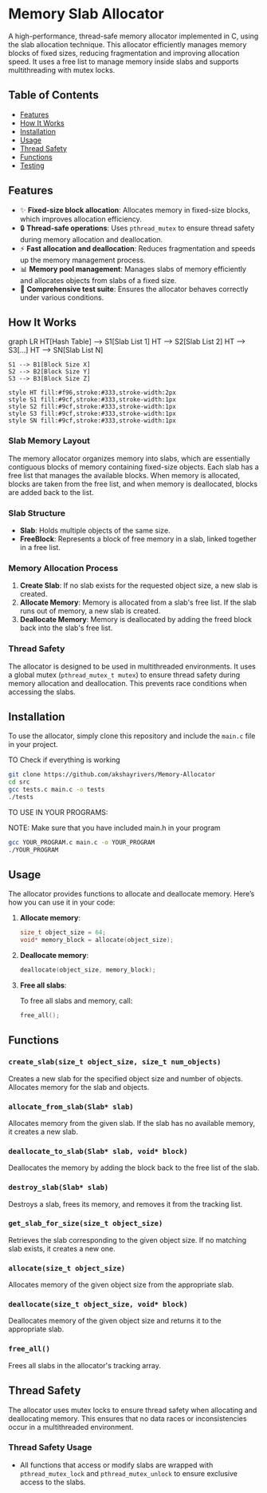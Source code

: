# Memory Slab Allocator

A high-performance, thread-safe memory allocator implemented in C, using the slab allocation technique. This allocator efficiently manages memory blocks of fixed sizes, reducing fragmentation and improving allocation speed. It uses a free list to manage memory inside slabs and supports multithreading with mutex locks.

## Table of Contents

- [Features](#features)
- [How It Works](#how-it-works)
- [Installation](#installation)
- [Usage](#usage)
- [Thread Safety](#thread-safety)
- [Functions](#functions)
- [Testing](#testing)

## Features

- ✨ **Fixed-size block allocation**: Allocates memory in fixed-size blocks, which improves allocation efficiency.
- 🔒 **Thread-safe operations**: Uses `pthread_mutex` to ensure thread safety during memory allocation and deallocation.
- ⚡ **Fast allocation and deallocation**: Reduces fragmentation and speeds up the memory management process.
- 📊 **Memory pool management**: Manages slabs of memory efficiently and allocates objects from slabs of a fixed size.
- 🧪 **Comprehensive test suite**: Ensures the allocator behaves correctly under various conditions.
  
## How It Works
graph LR
    HT[Hash Table] --> S1[Slab List 1]
    HT --> S2[Slab List 2]
    HT --> S3[...]
    HT --> SN[Slab List N]
    
    S1 --> B1[Block Size X]
    S2 --> B2[Block Size Y]
    S3 --> B3[Block Size Z]
    
    style HT fill:#f96,stroke:#333,stroke-width:2px
    style S1 fill:#9cf,stroke:#333,stroke-width:1px
    style S2 fill:#9cf,stroke:#333,stroke-width:1px
    style S3 fill:#9cf,stroke:#333,stroke-width:1px
    style SN fill:#9cf,stroke:#333,stroke-width:1px
### Slab Memory Layout

The memory allocator organizes memory into slabs, which are essentially contiguous blocks of memory containing fixed-size objects. Each slab has a free list that manages the available blocks. When memory is allocated, blocks are taken from the free list, and when memory is deallocated, blocks are added back to the list.

### Slab Structure

- **Slab**: Holds multiple objects of the same size.
- **FreeBlock**: Represents a block of free memory in a slab, linked together in a free list.

### Memory Allocation Process

1. **Create Slab**: If no slab exists for the requested object size, a new slab is created.
2. **Allocate Memory**: Memory is allocated from a slab's free list. If the slab runs out of memory, a new slab is created.
3. **Deallocate Memory**: Memory is deallocated by adding the freed block back into the slab's free list.

### Thread Safety

The allocator is designed to be used in multithreaded environments. It uses a global mutex (`pthread_mutex_t mutex`) to ensure thread safety during memory allocation and deallocation. This prevents race conditions when accessing the slabs.

## Installation

To use the allocator, simply clone this repository and include the `main.c` file in your project.



TO Check if everything is working
```bash
git clone https://github.com/akshayrivers/Memory-Allocator
cd src
gcc tests.c main.c -o tests
./tests
```
TO USE IN YOUR PROGRAMS:

NOTE: Make sure that you have included main.h in your program 

```bash
gcc YOUR_PROGRAM.c main.c -o YOUR_PROGRAM
./YOUR_PROGRAM
```

## Usage

The allocator provides functions to allocate and deallocate memory. Here’s how you can use it in your code:

1. **Allocate memory**:

   ```c
   size_t object_size = 64;
   void* memory_block = allocate(object_size);
   ```

2. **Deallocate memory**:

   ```c
   deallocate(object_size, memory_block);
   ```

3. **Free all slabs**:

   To free all slabs and memory, call:

   ```c
   free_all();
   ```

## Functions

### `create_slab(size_t object_size, size_t num_objects)`

Creates a new slab for the specified object size and number of objects. Allocates memory for the slab and objects.

### `allocate_from_slab(Slab* slab)`

Allocates memory from the given slab. If the slab has no available memory, it creates a new slab.

### `deallocate_to_slab(Slab* slab, void* block)`

Deallocates the memory by adding the block back to the free list of the slab.

### `destroy_slab(Slab* slab)`

Destroys a slab, frees its memory, and removes it from the tracking list.

### `get_slab_for_size(size_t object_size)`

Retrieves the slab corresponding to the given object size. If no matching slab exists, it creates a new one.

### `allocate(size_t object_size)`

Allocates memory of the given object size from the appropriate slab.

### `deallocate(size_t object_size, void* block)`

Deallocates memory of the given object size and returns it to the appropriate slab.

### `free_all()`

Frees all slabs in the allocator's tracking array.

## Thread Safety

The allocator uses mutex locks to ensure thread safety when allocating and deallocating memory. This ensures that no data races or inconsistencies occur in a multithreaded environment.

### Thread Safety Usage

- All functions that access or modify slabs are wrapped with `pthread_mutex_lock` and `pthread_mutex_unlock` to ensure exclusive access to the slabs.




